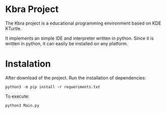 Kbra Project
============

The Kbra project is a educational programming environment based on KDE KTurtle.

It implements an simple IDE and interpreter written in python. Since it is written in python, it can easily be installed on any platform.

Instalation
===========

After download of the project. Run the installation of dependencies:

``` python3 -m pip install -r requeriments.txt ```

To execute:

``` python3 Main.py ```
